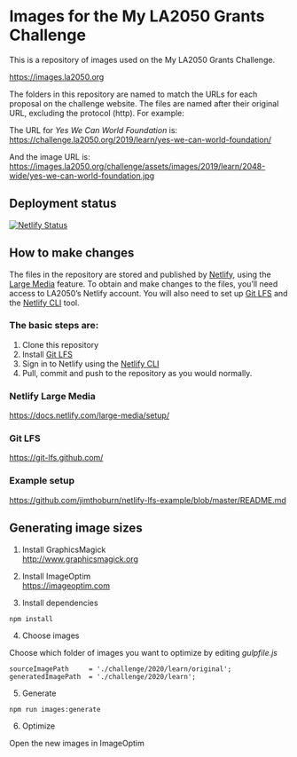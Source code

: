 # Images for the My LA2050 Grants Challenge

This is a repository of images used on the My LA2050 Grants Challenge.

https://images.la2050.org

The folders in this repository are named to match the URLs for each proposal on the challenge website. The files are named after their original URL, excluding the protocol (http). For example:

The URL for _Yes We Can World Foundation_ is:  
https://challenge.la2050.org/2019/learn/yes-we-can-world-foundation/

And the image URL is:  
https://images.la2050.org/challenge/assets/images/2019/learn/2048-wide/yes-we-can-world-foundation.jpg

## Deployment status

[![Netlify Status](https://api.netlify.com/api/v1/badges/decd94cf-2950-40df-886c-da6ff36e6605/deploy-status)](https://app.netlify.com/sites/images-la2050/deploys)

## How to make changes

The files in the repository are stored and published by [Netlify](https://www.netlify.com/), using the [Large Media](https://docs.netlify.com/large-media/overview/) feature. To obtain and make changes to the files, you’ll need access to LA2050’s Netlify account. You will also need to set up [Git LFS](https://git-lfs.github.com/) and the [Netlify CLI](https://docs.netlify.com/large-media/setup/) tool.

### The basic steps are:

1. Clone this repository
2. Install [Git LFS](https://git-lfs.github.com/)
3. Sign in to Netlify using the [Netlify CLI](https://docs.netlify.com/large-media/setup/)
4. Pull, commit and push to the repository as you would normally.

### Netlify Large Media
https://docs.netlify.com/large-media/setup/

### Git LFS
https://git-lfs.github.com/

### Example setup
https://github.com/jimthoburn/netlify-lfs-example/blob/master/README.md

## Generating image sizes

1. Install GraphicsMagick  
http://www.graphicsmagick.org

2. Install ImageOptim  
https://imageoptim.com

3. Install dependencies
```
npm install
```

4. Choose images

Choose which folder of images you want to optimize by editing _gulpfile.js_

```
sourceImagePath     = './challenge/2020/learn/original';
generatedImagePath  = './challenge/2020/learn';
```

5. Generate

```
npm run images:generate
```

6. Optimize

Open the new images in ImageOptim


